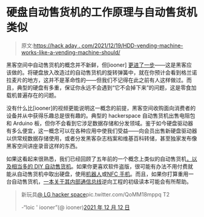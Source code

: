 # 硬盘自动售货机的工作原理与自动售货机类似

> 原文:[https://hack aday . com/2021/12/19/HDD-vending-machine-works-like-a-vending-machine-should/](https://hackaday.com/2021/12/19/hdd-vending-machine-works-like-a-vending-machine-should/)

黑客空间中自动售货机的概念并不新鲜，但[iooner] [更进了一步](https://twitter.com/iooner/status/1470129532548141058)——这是黑客应该做的。将硬盘放入改造过的自动售货机的旋转弹簧中，就在你预计会看到格兰诺拉麦片的地方，这并不是革命性的——但我们不记得在此之前有人这样做过。而且，典型的硬盘有多重，保证你永远不会遇到“它不会掉下来”的问题，这是零食加载机普遍存在的问题。

没有什么比[iooner]的视频更能说明这一概念的前提，黑客空间收购面向消费者的设备并从中获得乐趣总是很有趣的。典型的 hackerspace 自动售货机出售电阻包和 Arduino 板，但你不会看到它涉足数据存储和分发领域。鉴于如今硬盘驱动器有多么便宜，这一概念可以在各种应用中使我们受益——向会员出售新硬盘驱动器以供常规数据存储使用，或者分发黑客杂志档案和维基百科转储，甚至独家发布像黑客空间讲座录音这样的东西。

如果这看起来很熟悉，我们已经回顾了五年前的一个概念上类似的自动售货机[，以及](https://hackaday.com/2016/09/21/anger-release-machine-is-built-to-break/)[相当多的 DIY 自动售货机](https://hackaday.com/2019/12/03/a-mini-vending-machine-to-ramp-up-your-sales/)。如果你更喜欢软件盗版，很可能有办法不用付费就能从自动售货机中取出硬盘，使用[机器人](https://hackaday.com/2013/03/27/robot-steals-soda-from-the-vending-machine/)或[NFC 手机](https://hackaday.com/2018/10/16/hacker-pops-top-on-nfc-vending-machines/)。而且，如果你打算重用一台自动售货机，[一本关于其内部通信总线](https://hackaday.com/2014/04/18/sniffing-vending-machine-buses/)逆向工程的初级读本可能会有所帮助。

> 新玩具[@ LG hacker space](https://twitter.com/LgHackerSpace?ref_src=twsrc%5Etfw)pic.twitter.com/QoMM18mppq T2
> 
> -“loic ' iooner”(@ iooner)[2021 年 12 月 12 日](https://twitter.com/iooner/status/1470129532548141058?ref_src=twsrc%5Etfw)
